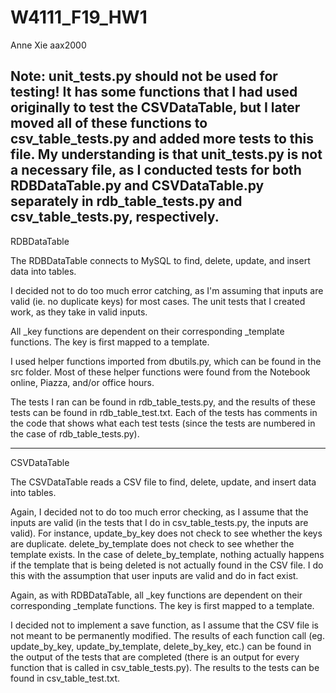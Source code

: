 # W4111_F19_HW1
Anne Xie
aax2000

Note: unit_tests.py should not be used for testing! It has some functions
that I had used originally to test the CSVDataTable, but I later moved
all of these functions to csv_table_tests.py and added more tests to this 
file. My understanding is that unit_tests.py is not a necessary file, as 
I conducted tests for both RDBDataTable.py and CSVDataTable.py separately
in rdb_table_tests.py and csv_table_tests.py, respectively. 
------------------------------------------------------------------
RDBDataTable

The RDBDataTable connects to MySQL to find, delete, update, and insert data 
into tables.

I decided not to do too much error catching, as I'm assuming that inputs are valid
(ie. no duplicate keys) for most cases. The unit tests that I created work, as
they take in valid inputs.

All _key functions are dependent on their corresponding _template functions.
The key is first mapped to a template.

I used helper functions imported from dbutils.py, which can be found in the
src folder. Most of these helper functions were found from the Notebook online,
Piazza, and/or office hours. 

The tests I ran can be found in rdb_table_tests.py, and the results of
these tests can be found in rdb_table_test.txt. Each of the tests has
comments in the code that shows what each test tests (since the tests are
numbered in the case of rdb_table_tests.py).

------------------------------------------------------------------
CSVDataTable

The CSVDataTable reads a CSV file to find, delete, update, and insert data
into tables.

Again, I decided not to do too much error checking, as I assume that the inputs
are valid (in the tests that I do in csv_table_tests.py, the inputs are valid).
For instance, update_by_key does not check to see whether the keys are duplicate.
delete_by_template does not check to see whether the template exists. 
In the case of delete_by_template, nothing actually happens if the template
that is being deleted is not actually found in the CSV file. I do this with 
the assumption that user inputs are valid and do in fact exist. 

Again, as with RDBDataTable, all _key functions are dependent on their
corresponding _template functions. The key is first mapped to a template.

I decided not to implement a save function, as I assume that the CSV file
is not meant to be permanently modified. The results of each function call 
(eg. update_by_key, update_by_template, delete_by_key, etc.) can be found
in the output of the tests that are completed (there is an output for every
function that is called in csv_table_tests.py). The results to the tests
can be found in csv_table_test.txt. 

